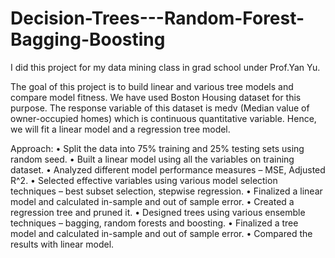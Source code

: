 # Decision-Trees---Random-Forest-Bagging-Boosting
I did this project for my data mining class in grad school under Prof.Yan Yu. 

The goal of this project is to build linear and various tree models and compare model fitness. We have used Boston Housing dataset for this purpose. The response variable of this dataset is medv (Median value of owner-occupied homes) which is continuous quantitative variable. Hence, we will fit a linear model and a regression tree model.

Approach:
•	Split the data into 75% training and 25% testing sets using random seed.
•	Built a linear model using all the variables on training dataset.
•	Analyzed different model performance measures – MSE, Adjusted R^2.
•	Selected effective variables using various model selection techniques – best subset selection, stepwise regression.
•	Finalized a linear model and calculated in-sample and out of sample error.
•	Created a regression tree and pruned it.
•	Designed trees using various ensemble techniques – bagging, random forests and boosting.
•	Finalized a tree model and calculated in-sample and out of sample error.
•	Compared the results with linear model.
